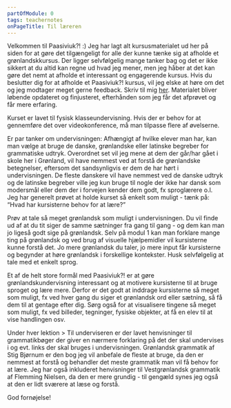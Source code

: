 ```yaml
---
partOfModule: 0
tags: teachernotes
onPageTitle: Til læreren
---
```

Velkommen til Paasiviuk?! :) Jeg har lagt alt kursusmaterialet ud her på siden for at gøre det tilgængeligt for alle der kunne tænke sig at afholde et grønlandskkursus. Der ligger selvfølgelig mange tanker bag og det er ikke sikkert at du altid kan regne ud hvad jeg mener, men jeg håber at det kan gøre det nemt at afholde et interessant og engagerende kursus. Hvis du beslutter dig for at afholde et Paasiviuk?! kursus, vil jeg elske at høre om det og jeg modtager meget gerne feedback. Skriv til mig [her](https://forms.gle/Ksbe7eu3tx79HiQ6A). Materialet bliver løbende opdateret og finjusteret, efterhånden som jeg får det afprøvet og får mere erfaring.

Kurset er lavet til fysisk klasseundervisning. Hvis der er behov for at gennemføre det over videokonference, må man tilpasse flere af øvelserne.

Er par tanker om undervisningen: Afhængigt af hvilke elever man har, kan man vælge at bruge de danske, grønlandske eller latinske begreber for grammatiske udtryk. Overordnet set vil jeg mene at dem der går/har gået i skole her i Grønland, vil have nemmest ved at forstå de grønlandske betegnelser, eftersom det sandsynligvis er dem de har hørt i undervisningen. De fleste danskere vil have nemmest ved de danske udtryk og de latinske begreber ville jeg kun bruge til nogle der ikke har dansk som modersmål eller dem der i forvejen kender dem godt, fx sproglærere o.l. Jeg har generelt prøvet at holde kurset så enkelt som muligt - tænk på: “Hvad har kursisterne behov for at lære?”

Prøv at tale så meget grønlandsk som muligt i undervisningen. Du vil finde ud af at du tit siger de samme sætninger fra gang til gang - og dem kan man jo ligeså godt sige på grønlandsk. Selv på modul 1 kan man forklare mange ting på grønlandsk og ved brug af visuelle hjælpemidler vil kursisterne kunne forstå det. Jo mere grønlandsk du taler, jo mere input får kursisterne og begynder at høre grønlandsk i forskellige kontekster. Husk selvfølgelig at tale med et enkelt sprog.

Et af de helt store formål med Paasiviuk?! er at gøre grønlandskundervisning interessant og at motivere kursisterne til at bruge sproget og lære mere. Derfor er det godt at inddrage kursisterne så meget som muligt, fx ved hver gang du siger et grønlandsk ord eller sætning, så få dem til at gentage efter dig. Sørg også for at visualisere tingene så meget som muligt, fx ved billeder, tegninger, fysiske objekter, at få en elev til at vise handlingen osv.

Under hver lektion > Til underviseren er der lavet henvisninger til grammatikbøger der giver en nærmere forklaring på det der skal undervises i og evt. links der skal bruges i undervisningen. Grønlandsk grammatik af Stig Bjørnum er den bog jeg vil anbefale de fleste at bruge, da den er nemmest at forstå og behandler det meste grammatik man vil få behov for at lære. Jeg har også inkluderet henvisninger til Vestgrønlandsk grammatik af Flemming Nielsen, da den er mere grundig - til gengæld synes jeg også at den er lidt sværere at læse og forstå.

God fornøjelse!